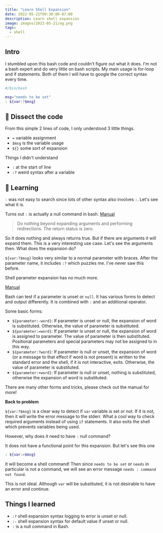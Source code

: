 ```yaml
---
title: "Learn Shell Expansion"
date: 2022-05-21T09:30:00-07:00
description: Learn shell expansion
image: images/2022-05-21/og.png
tags:
  - shell
---
```


## Intro

I stumbled upon this bash code and couldn't figure out what it does. I'm not a bash expert and do very little on bash scripts. My main usage is for-loop and if statements. Both of them I will have to google the correct syntax every time.

```bash
#/bin/bash

msg="needs to be set"
: ${var:?$msg}
```


## 💉 Dissect the code

From this simple 2 lines of code, I only understood 3 little things. 

* `=` variable assignment
* `$msg` is the variable usage
* `${}` some sort of expansion

Things I didn't understand

* `:` at the start of line
* `:?` weird syntax after a variable

## 📗 Learning

`:` was not easy to search since lots of other syntax also involves `:`. Let's see what it is.

Turns out `:` is actually a null command in bash. [Manual](https://www.gnu.org/software/bash/manual/bash.html#Bourne-Shell-Builtins)

> Do nothing beyond expanding arguments and performing redirections. The return status is zero. 

So it does nothing and always returns true. But if there are arguments it will expand them. This is a very interesting use case. Let's see the arguments then. What does the expansion do?

`${var:?$msg}` looks very similar to a normal parameter with braces. After the parameter name, it includes `:?` which puzzles me. I've never saw this before. 

Shell parameter expansion has no much more.

[Manual](https://www.gnu.org/software/bash/manual/html_node/Shell-Parameter-Expansion.html)

Bash can test if a parameter is unset or `null`. It has various forms to detect and output differently. It is combined with `:` and an additional operator.


Some basic forms:
* `${parameter:-word}`: If parameter is unset or null, the expansion of word is substituted. Otherwise, the value of parameter is substituted.
* `${parameter:=word}`: If parameter is unset or null, the expansion of word is assigned to parameter. The value of parameter is then substituted. Positional parameters and special parameters may not be assigned to in this way.
* `${parameter:?word}`: If parameter is null or unset, the expansion of word (or a message to that effect if word is not present) is written to the standard error and the shell, if it is not interactive, exits. Otherwise, the value of parameter is substituted.
* `${parameter:+word}`: If parameter is null or unset, nothing is substituted, otherwise the expansion of word is substituted.

There are many other forms and tricks, please check out the manual for more!


**Back to problem**

`${var:?$msg}` is a clear way to detect if `var` variable is set or not. If it is not, then it will write the error message to the stderr. What a cool way to check required arguments instead of using `if` statements. It also exits the shell which prevents variables being used.

However, why does it need to have `:` null command?

It does not have a functional point for this expansion. But let's see this one

```bash
: ${var:=$msg}
```

It will become a shell command! Then since `needs to be set` or `needs` in particular is not a command, we will see an error message `needs : command not found`. 

This is not ideal. Although `var` will be substituted, it is not desirable to have an error and continue. 

## Things I learned


* `:?` shell expansion syntax logging to error is unset or null.
* `:-` shell expansion syntax for default value if unset or null.
* `:` is a null command in Bash.
